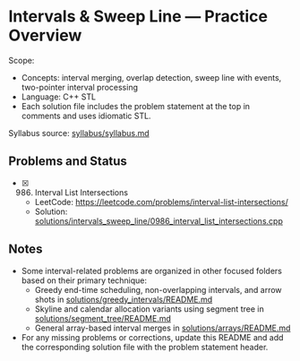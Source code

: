 # Intervals & Sweep Line — Practice Overview

Scope:
- Concepts: interval merging, overlap detection, sweep line with events, two-pointer interval processing
- Language: C++ STL
- Each solution file includes the problem statement at the top in comments and uses idiomatic STL.

Syllabus source: [syllabus/syllabus.md](../../syllabus/syllabus.md)

## Problems and Status

- [x] 986. Interval List Intersections
  - LeetCode: https://leetcode.com/problems/interval-list-intersections/
  - Solution: [solutions/intervals_sweep_line/0986_interval_list_intersections.cpp](./0986_interval_list_intersections.cpp)

## Notes

- Some interval-related problems are organized in other focused folders based on their primary technique:
  - Greedy end-time scheduling, non-overlapping intervals, and arrow shots in [solutions/greedy_intervals/README.md](../greedy_intervals/README.md)
  - Skyline and calendar allocation variants using segment tree in [solutions/segment_tree/README.md](../segment_tree/README.md)
  - General array-based interval merges in [solutions/arrays/README.md](../arrays/README.md)
- For any missing problems or corrections, update this README and add the corresponding solution file with the problem statement header.